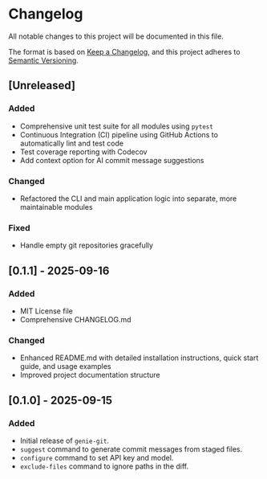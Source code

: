 # Changelog

All notable changes to this project will be documented in this file.

The format is based on [Keep a Changelog](https://keepachangelog.com/en/1.0.0/),
and this project adheres to [Semantic Versioning](https://semver.org/spec/v2.0.0.html).

## [Unreleased]

### Added

- Comprehensive unit test suite for all modules using `pytest`
- Continuous Integration (CI) pipeline using GitHub Actions to automatically lint and test code
- Test coverage reporting with Codecov
- Add context option for AI commit message suggestions

### Changed

- Refactored the CLI and main application logic into separate, more maintainable modules

### Fixed

- Handle empty git repositories gracefully

## [0.1.1] - 2025-09-16

### Added

-   MIT License file
-   Comprehensive CHANGELOG.md

### Changed

-   Enhanced README.md with detailed installation instructions, quick start guide, and usage examples
-   Improved project documentation structure

## [0.1.0] - 2025-09-15

### Added

-   Initial release of `genie-git`.
-   `suggest` command to generate commit messages from staged files.
-   `configure` command to set API key and model.
-   `exclude-files` command to ignore paths in the diff.
